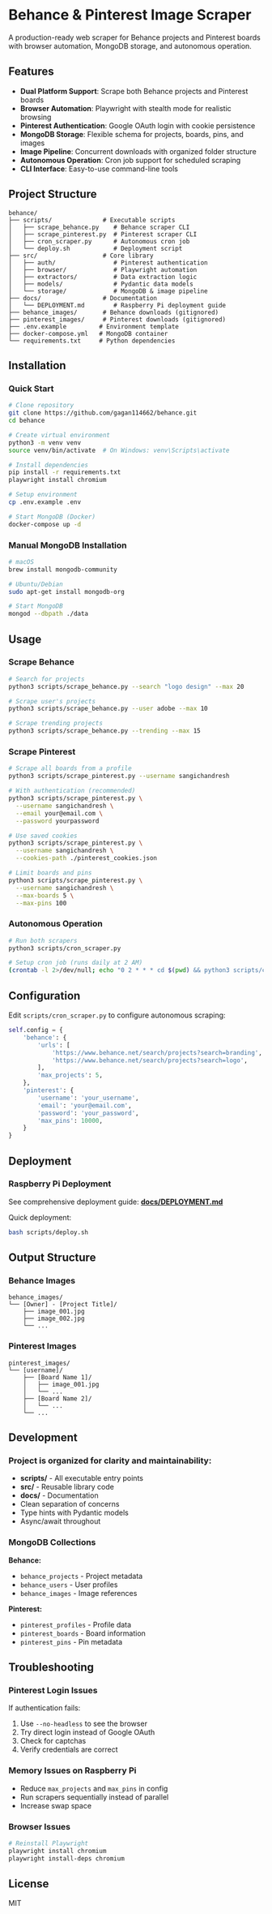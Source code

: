# Behance & Pinterest Image Scraper

A production-ready web scraper for Behance projects and Pinterest boards with browser automation, MongoDB storage, and autonomous operation.

## Features

- **Dual Platform Support**: Scrape both Behance projects and Pinterest boards
- **Browser Automation**: Playwright with stealth mode for realistic browsing
- **Pinterest Authentication**: Google OAuth login with cookie persistence
- **MongoDB Storage**: Flexible schema for projects, boards, pins, and images
- **Image Pipeline**: Concurrent downloads with organized folder structure
- **Autonomous Operation**: Cron job support for scheduled scraping
- **CLI Interface**: Easy-to-use command-line tools

## Project Structure

```
behance/
├── scripts/              # Executable scripts
│   ├── scrape_behance.py    # Behance scraper CLI
│   ├── scrape_pinterest.py  # Pinterest scraper CLI
│   ├── cron_scraper.py      # Autonomous cron job
│   └── deploy.sh            # Deployment script
├── src/                  # Core library
│   ├── auth/                # Pinterest authentication
│   ├── browser/             # Playwright automation
│   ├── extractors/          # Data extraction logic
│   ├── models/              # Pydantic data models
│   └── storage/             # MongoDB & image pipeline
├── docs/                 # Documentation
│   └── DEPLOYMENT.md        # Raspberry Pi deployment guide
├── behance_images/       # Behance downloads (gitignored)
├── pinterest_images/     # Pinterest downloads (gitignored)
├── .env.example         # Environment template
├── docker-compose.yml   # MongoDB container
└── requirements.txt     # Python dependencies
```

## Installation

### Quick Start

```bash
# Clone repository
git clone https://github.com/gagan114662/behance.git
cd behance

# Create virtual environment
python3 -m venv venv
source venv/bin/activate  # On Windows: venv\Scripts\activate

# Install dependencies
pip install -r requirements.txt
playwright install chromium

# Setup environment
cp .env.example .env

# Start MongoDB (Docker)
docker-compose up -d
```

### Manual MongoDB Installation

```bash
# macOS
brew install mongodb-community

# Ubuntu/Debian
sudo apt-get install mongodb-org

# Start MongoDB
mongod --dbpath ./data
```

## Usage

### Scrape Behance

```bash
# Search for projects
python3 scripts/scrape_behance.py --search "logo design" --max 20

# Scrape user's projects
python3 scripts/scrape_behance.py --user adobe --max 10

# Scrape trending projects
python3 scripts/scrape_behance.py --trending --max 15
```

### Scrape Pinterest

```bash
# Scrape all boards from a profile
python3 scripts/scrape_pinterest.py --username sangichandresh

# With authentication (recommended)
python3 scripts/scrape_pinterest.py \
  --username sangichandresh \
  --email your@email.com \
  --password yourpassword

# Use saved cookies
python3 scripts/scrape_pinterest.py \
  --username sangichandresh \
  --cookies-path ./pinterest_cookies.json

# Limit boards and pins
python3 scripts/scrape_pinterest.py \
  --username sangichandresh \
  --max-boards 5 \
  --max-pins 100
```

### Autonomous Operation

```bash
# Run both scrapers
python3 scripts/cron_scraper.py

# Setup cron job (runs daily at 2 AM)
(crontab -l 2>/dev/null; echo "0 2 * * * cd $(pwd) && python3 scripts/cron_scraper.py >> logs/cron.log 2>&1") | crontab -
```

## Configuration

Edit `scripts/cron_scraper.py` to configure autonomous scraping:

```python
self.config = {
    'behance': {
        'urls': [
            'https://www.behance.net/search/projects?search=branding',
            'https://www.behance.net/search/projects?search=logo',
        ],
        'max_projects': 5,
    },
    'pinterest': {
        'username': 'your_username',
        'email': 'your@email.com',
        'password': 'your_password',
        'max_pins': 10000,
    }
}
```

## Deployment

### Raspberry Pi Deployment

See comprehensive deployment guide: **[docs/DEPLOYMENT.md](docs/DEPLOYMENT.md)**

Quick deployment:
```bash
bash scripts/deploy.sh
```

## Output Structure

### Behance Images
```
behance_images/
└── [Owner] - [Project Title]/
    ├── image_001.jpg
    ├── image_002.jpg
    └── ...
```

### Pinterest Images
```
pinterest_images/
└── [username]/
    ├── [Board Name 1]/
    │   ├── image_001.jpg
    │   └── ...
    ├── [Board Name 2]/
    │   └── ...
    └── ...
```

## Development

### Project is organized for clarity and maintainability:

- **scripts/** - All executable entry points
- **src/** - Reusable library code
- **docs/** - Documentation
- Clean separation of concerns
- Type hints with Pydantic models
- Async/await throughout

### MongoDB Collections

**Behance:**
- `behance_projects` - Project metadata
- `behance_users` - User profiles
- `behance_images` - Image references

**Pinterest:**
- `pinterest_profiles` - Profile data
- `pinterest_boards` - Board information
- `pinterest_pins` - Pin metadata

## Troubleshooting

### Pinterest Login Issues
If authentication fails:
1. Use `--no-headless` to see the browser
2. Try direct login instead of Google OAuth
3. Check for captchas
4. Verify credentials are correct

### Memory Issues on Raspberry Pi
- Reduce `max_projects` and `max_pins` in config
- Run scrapers sequentially instead of parallel
- Increase swap space

### Browser Issues
```bash
# Reinstall Playwright
playwright install chromium
playwright install-deps chromium
```

## License

MIT
